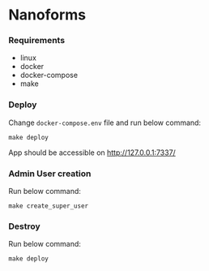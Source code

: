 # Nanoforms

### Requirements
* linux
* docker
* docker-compose
* make

### Deploy
Change `docker-compose.env` file and run below command:
```shell
make deploy
```
App should be accessible on http://127.0.0.1:7337/

### Admin User creation
Run below command:
```shell
make create_super_user
```

### Destroy
Run below command:
```shell
make deploy
```